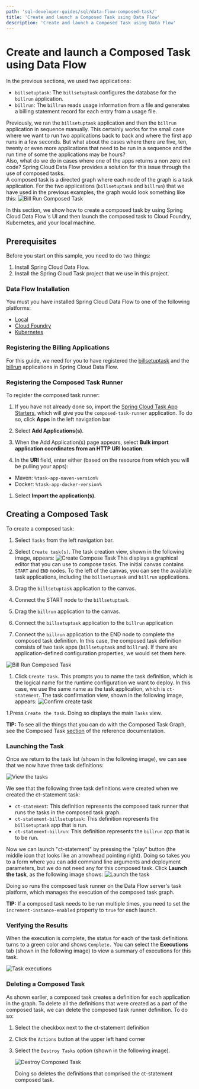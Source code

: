 ```yaml
---
path: 'sql-developer-guides/sql/data-flow-composed-task/'
title: 'Create and launch a Composed Task using Data Flow'
description: 'Create and launch a Composed Task using Data Flow'
---
```


# Create and launch a Composed Task using Data Flow

In the previous sections, we used two applications:

- `billsetuptask`: The `billsetuptask` configures the database for the `billrun` application.
- `billrun`: The `billrun` reads usage information from a file and generates a billing statement record for each entry from a usage file.

Previously, we ran the `billsetuptask` application and then the `billrun` application in sequence manually.
This certainly works for the small case where we want to run two applications back to back and where the first app runs in a few seconds.
But what about the cases where there are five, ten, twenty or even more applications that need to be run in a sequence and the run time of some the applications may be hours?  
Also, what do we do in cases where one of the apps returns a non zero exit code?
Spring Cloud Data Flow provides a solution for this issue through the use of composed tasks.  
A composed task is a directed graph where each node of the graph is a task application.
For the two applications (`billsetuptask` and `billrun`) that we have used in the previous examples, the graph would look something like this:
![Bill Run Composed Task](images/SCDF-composed-task-simple.png)

In this section, we show how to create a composed task by using Spring Cloud Data Flow's UI and then launch the composed task to Cloud Foundry, Kubernetes, and your local machine.

## Prerequisites

Before you start on this sample, you need to do two things:

1. Install Spring Cloud Data Flow.
1. Install the Spring Cloud Task project that we use in this project.

### Data Flow Installation

You must you have installed Spring Cloud Data Flow to one of the following platforms:

- [Local](%currentPath%/installation/local/)
- [Cloud Foundry](%currentPath%/installation/cloudfoundry)
- [Kubernetes](%currentPath%/installation/kubernetes/)

### Registering the Billing Applications

For this guide, we need for you to have registered the [billsetuptask](%currentPath%/batch-developer-guides/batch/data-flow-simple-task) and the [billrun](%currentPath%/batch-developer-guides/batch/data-flow-spring-batch) applications in Spring Cloud Data Flow.

### Registering the Composed Task Runner

To register the composed task runner:

1. If you have not already done so, import the [Spring Cloud Task App Starters](https://cloud.spring.io/spring-cloud-task-app-starters/), which will give you the `composed-task-runner` application.
   To do so, click **Apps** in the left navigation bar

1. Select **Add Applications(s)**.

1. When the Add Application(s) page appears, select **Bulk import application coordinates from an HTTP URI location**.

1. In the **URI** field, enter either (based on the resource from which you will be pulling your apps):

- Maven: `%task-app-maven-version%`
- Docker: `%task-app-docker-version%`

1. Select **Import the application(s)**.

## Creating a Composed Task

To create a composed task:

1. Select `Tasks` from the left navigation bar.

1. Select `Create task(s)`. The task creation view, shown in the following image, appears:
   ![Create Compose Task](images/SCDF-create-ctr.png)
   This displays a graphical editor that you can use to compose tasks.
   The initial canvas contains `START` and `END` nodes. To the left of the canvas, you can see the available task applications, including the `billsetuptask` and `billrun` applications.

1. Drag the `billsetuptask` application to the canvas.

1. Connect the START node to the `billsetuptask`.

1. Drag the `billrun` application to the canvas.

1. Connect the `billsetuptask` application to the `billrun` application

1. Connect the `billrun` application to the END node to complete the composed task definition.
   In this case, the composed task definition consists of two task apps (`billsetuptask` and `billrun`).
   If there are application-defined configuration properties, we would set them here.

![Bill Run Composed Task](images/SCDF-create-ctr-definition.png)

1. Click `Create Task`.
   This prompts you to name the task definition, which is the logical name for the runtime configuration we want to deploy.
   In this case, we use the same name as the task application, which is `ct-statement`.
   The task confirmation view, shown in the following image, appears:
   ![Confirm create task](images/SCDF-composed-task-confirmation.png)

1.Press `Create the task`.
Doing so displays the main `Tasks` view.

<!--TIP-->

**TIP:** To see all the things that you can do with the Composed Task Graph, see the Composed Task [section](https://docs.spring.io/spring-cloud-dataflow/docs/current/reference/htmlsingle/#_composed_tasks_dsl) of the reference documentation.

<!--END_TIP-->

### Launching the Task

Once we return to the task list (shown in the following image), we can see that we now have three task definitions:

![View the tasks](images/SCDF-composed-task-list.png)

We see that the following three task definitions were created when we created the ct-statement task:

- `ct-statement`: This definition represents the composed task runner that runs the tasks in the composed task graph.
- `ct-statement-billsetuptask`: This definition represents the `billsetuptask` app that is run.
- `ct-statement-billrun`: This definition represents the `billrun` app that is to be run.

Now we can launch "ct-statement" by pressing the "play" button (the middle icon that looks like an arrowhead pointing right).
Doing so takes you to a form where you can add command line arguments and deployment parameters, but we do not need any for this composed task.
Click **Launch the task**, as the following image shows:
![Launch the task](images/SCDF-launch-composed-task.png)

Doing so runs the composed task runner on the Data Flow server's task platform, which manages the execution of the composed task graph.

<!--TIP-->

**TIP:** If a composed task needs to be run multiple times, you need to set the `increment-instance-enabled` property to `true` for each launch.

<!--END_TIP-->

### Verifying the Results

When the execution is complete, the status for each of the task definitions turns to a green color and shows `Complete.`
You can select the **Executions** tab (shown in the following image) to view a summary of executions for this task.

![Task executions](images/SCDF-composed-executions.png)

### Deleting a Composed Task

As shown earlier, a composed task creates a definition for each application in the graph.
To delete all the definitions that were created as a part of the composed task, we can delete the composed task runner definition.
To do so:

1. Select the checkbox next to the ct-statement definition

1. Click the `Actions` button at the upper left hand corner

1. Select the `Destroy Tasks` option (shown in the following image).

   ![Destroy Composed Task](images/SCDF-destroy-ctr.png)

   Doing so deletes the definitions that comprised the ct-statement composed task.
